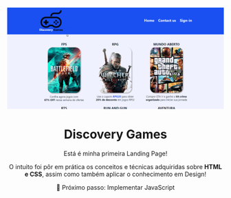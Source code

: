 ![Discovery Games](images/DiscoveryGames.gif)
<h1 align="center">Discovery Games</h1>
<p align="center">Está é minha primeira Landing Page!</p>
<p align="center">O intuito foi pôr em prática os conceitos e técnicas adquiridas sobre <strong>HTML e CSS</strong>, assim como também aplicar o conhecimento em Design!</p>
<p align="center">🚀 Próximo passo: Implementar JavaScript</p>
